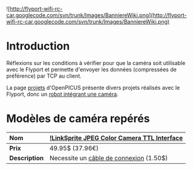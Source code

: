 ![http://flyport-wifi-rc-car.googlecode.com/svn/trunk/Images/BanniereWiki.png](http://flyport-wifi-rc-car.googlecode.com/svn/trunk/Images/BanniereWiki.png)

# Introduction #

Réflexions sur les conditions à vérifier pour que la caméra soit utilisable avec le Flyport et permette d'envoyer les données (compressées de préférence) par TCP au client.

La page [projets](http://community.openpicus.com/net/projects) d'OpenPICUS présente divers projets réalisés avec le Flyport, donc un [robot intégrant une caméra](http://community.openpicus.com/sites/openpicus.com/files/files/CONTROL%20OF%20A%20MULTI-ROBOT%20SYSTEM%20USING%20VISUAL%20SENSORS.pdf).


# Modèles de caméra repérés #

| **Nom** | [!LinkSprite JPEG Color Camera TTL Interface](http://www.sparkfun.com/products/10061) |
|:--------|:--------------------------------------------------------------------------------------|
| **Prix** | 49.95$ (37.96€)                                                                       |
| **Description** | Necessite un [câble de connexion](http://www.sparkfun.com/products/9917) (1.50$)      |